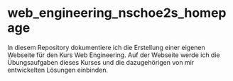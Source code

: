 # web_engineering_nschoe2s_homepage
In diesem Repository dokumentiere ich die Erstellung einer eigenen Webseite für den Kurs Web Engineering. 
Auf der Webseite werde ich die Übungsaufgaben dieses Kurses und die dazugehörigen von mir entwickelten Lösungen einbinden.

